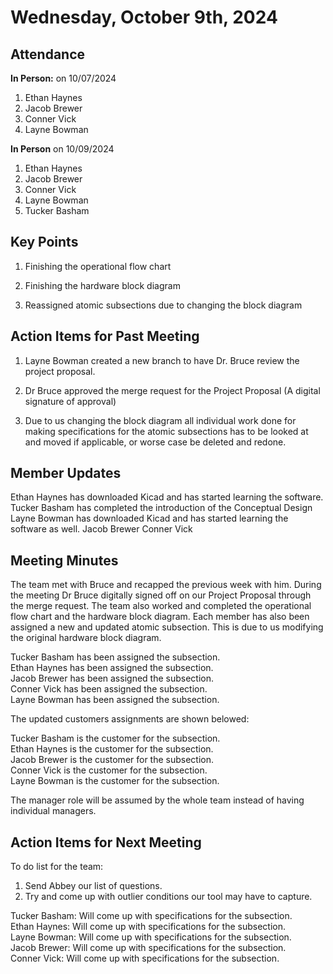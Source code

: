 # Wednesday, October 9th, 2024

## Attendance
**In Person:** on 10/07/2024
1. Ethan Haynes
2. Jacob Brewer
3. Conner Vick
4. Layne Bowman

**In Person** on 10/09/2024
1. Ethan Haynes
2. Jacob Brewer
3. Conner Vick
4. Layne Bowman
5. Tucker Basham

## Key Points
1. Finishing the operational flow chart

2. Finishing the hardware block diagram

3. Reassigned atomic subsections due to changing the block diagram
   
## Action Items for Past Meeting
1. Layne Bowman created a new branch to have Dr. Bruce review the project proposal.

2. Dr Bruce approved the merge request for the Project Proposal (A digital signature of approval)

3. Due to us changing the block diagram all individual work done for making specifications for the atomic subsections has to be looked at and moved if applicable, or worse case be deleted and redone.

## Member Updates
Ethan Haynes has downloaded Kicad and has started learning the software.
Tucker Basham has completed the introduction of the Conceptual Design
Layne Bowman has downloaded Kicad and has started learning the software as well.
Jacob Brewer 
Conner Vick 

## Meeting Minutes
The team met with Bruce and recapped the previous week with him. During the meeting Dr Bruce digitally signed off on our Project Proposal through the merge request. The team also worked and completed the operational flow chart and the hardware block diagram. Each member has also been assigned a new and updated atomic subsection. This is due to us modifying the original hardware block diagram.

Tucker Basham has been assigned the  subsection.  
Ethan Haynes has been assigned the  subsection.  
Jacob Brewer has been assigned the  subsection.  
Conner Vick has been assigned the  subsection.  
Layne Bowman has been assigned the  subsection.  

The updated customers assignments are shown belowed:  

Tucker Basham is the customer for the subsection.  
Ethan Haynes is the customer for the  subsection.  
Jacob Brewer is the customer for the  subsection.  
Conner Vick is the customer for the  subsection.  
Layne Bowman is the customer for the  subsection.  

The manager role will be assumed by the whole team instead of having individual managers.  


## Action Items for Next Meeting
To do list for the team:  
1. Send Abbey our list of questions.
2. Try and come up with outlier conditions our tool may have to capture.

Tucker Basham: Will come up with specifications for the subsection.  
Ethan Haynes: Will come up with specifications for the subsection.  
Layne Bowman: Will come up with specifications for the subsection.  
Jacob Brewer: Will come up with specifications for the  subsection.  
Conner Vick: Will come up with specifications for the subsection.  

